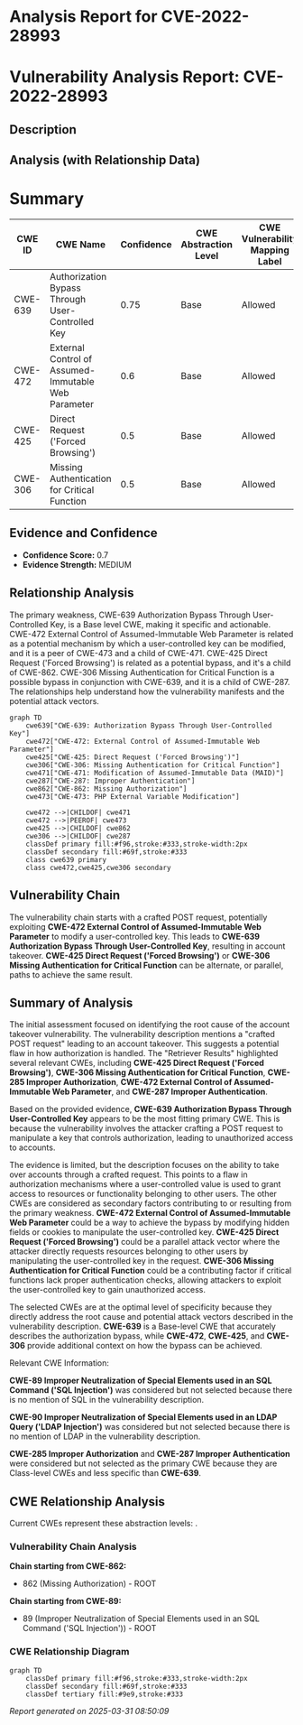 # Analysis Report for CVE-2022-28993

# Vulnerability Analysis Report: CVE-2022-28993

## Description



## Analysis (with Relationship Data)

# Summary
| CWE ID | CWE Name | Confidence | CWE Abstraction Level | CWE Vulnerability Mapping Label | CWE-Vulnerability Mapping Notes |
|---|---|---|---|---|---|
| CWE-639 | Authorization Bypass Through User-Controlled Key | 0.75 | Base | Allowed | Primary CWE |
| CWE-472 | External Control of Assumed-Immutable Web Parameter | 0.6 | Base | Allowed | Secondary CWE |
| CWE-425 | Direct Request ('Forced Browsing') | 0.5 | Base | Allowed | Secondary CWE |
| CWE-306 | Missing Authentication for Critical Function | 0.5 | Base | Allowed | Secondary CWE |

## Evidence and Confidence

*   **Confidence Score:** 0.7
*   **Evidence Strength:** MEDIUM

## Relationship Analysis
The primary weakness, CWE-639 Authorization Bypass Through User-Controlled Key, is a Base level CWE, making it specific and actionable. CWE-472 External Control of Assumed-Immutable Web Parameter is related as a potential mechanism by which a user-controlled key can be modified, and it is a peer of CWE-473 and a child of CWE-471. CWE-425 Direct Request ('Forced Browsing') is related as a potential bypass, and it's a child of CWE-862. CWE-306 Missing Authentication for Critical Function is a possible bypass in conjunction with CWE-639, and it is a child of CWE-287. The relationships help understand how the vulnerability manifests and the potential attack vectors.

```mermaid
graph TD
    cwe639["CWE-639: Authorization Bypass Through User-Controlled Key"]
    cwe472["CWE-472: External Control of Assumed-Immutable Web Parameter"]
    cwe425["CWE-425: Direct Request ('Forced Browsing')"]
    cwe306["CWE-306: Missing Authentication for Critical Function"]
    cwe471["CWE-471: Modification of Assumed-Immutable Data (MAID)"]
    cwe287["CWE-287: Improper Authentication"]
    cwe862["CWE-862: Missing Authorization"]
    cwe473["CWE-473: PHP External Variable Modification"]
    
    cwe472 -->|CHILDOF| cwe471
    cwe472 -->|PEEROF| cwe473
    cwe425 -->|CHILDOF| cwe862
    cwe306 -->|CHILDOF| cwe287
    classDef primary fill:#f96,stroke:#333,stroke-width:2px
    classDef secondary fill:#69f,stroke:#333
    class cwe639 primary
    class cwe472,cwe425,cwe306 secondary
```

## Vulnerability Chain
The vulnerability chain starts with a crafted POST request, potentially exploiting **CWE-472 External Control of Assumed-Immutable Web Parameter** to modify a user-controlled key. This leads to **CWE-639 Authorization Bypass Through User-Controlled Key**, resulting in account takeover. **CWE-425 Direct Request ('Forced Browsing')** or **CWE-306 Missing Authentication for Critical Function** can be alternate, or parallel, paths to achieve the same result.

## Summary of Analysis
The initial assessment focused on identifying the root cause of the account takeover vulnerability. The vulnerability description mentions a "crafted POST request" leading to an account takeover. This suggests a potential flaw in how authorization is handled. The "Retriever Results" highlighted several relevant CWEs, including **CWE-425 Direct Request ('Forced Browsing')**, **CWE-306 Missing Authentication for Critical Function**, **CWE-285 Improper Authorization**, **CWE-472 External Control of Assumed-Immutable Web Parameter**, and **CWE-287 Improper Authentication**.

Based on the provided evidence, **CWE-639 Authorization Bypass Through User-Controlled Key** appears to be the most fitting primary CWE. This is because the vulnerability involves the attacker crafting a POST request to manipulate a key that controls authorization, leading to unauthorized access to accounts.

The evidence is limited, but the description focuses on the ability to take over accounts through a crafted request. This points to a flaw in authorization mechanisms where a user-controlled value is used to grant access to resources or functionality belonging to other users. The other CWEs are considered as secondary factors contributing to or resulting from the primary weakness.
**CWE-472 External Control of Assumed-Immutable Web Parameter** could be a way to achieve the bypass by modifying hidden fields or cookies to manipulate the user-controlled key.
**CWE-425 Direct Request ('Forced Browsing')** could be a parallel attack vector where the attacker directly requests resources belonging to other users by manipulating the user-controlled key in the request.
**CWE-306 Missing Authentication for Critical Function** could be a contributing factor if critical functions lack proper authentication checks, allowing attackers to exploit the user-controlled key to gain unauthorized access.

The selected CWEs are at the optimal level of specificity because they directly address the root cause and potential attack vectors described in the vulnerability description. **CWE-639** is a Base-level CWE that accurately describes the authorization bypass, while **CWE-472**, **CWE-425**, and **CWE-306** provide additional context on how the bypass can be achieved.

Relevant CWE Information:

**CWE-89 Improper Neutralization of Special Elements used in an SQL Command ('SQL Injection')** was considered but not selected because there is no mention of SQL in the vulnerability description.

**CWE-90 Improper Neutralization of Special Elements used in an LDAP Query ('LDAP Injection')** was considered but not selected because there is no mention of LDAP in the vulnerability description.

**CWE-285 Improper Authorization** and **CWE-287 Improper Authentication** were considered but not selected as the primary CWE because they are Class-level CWEs and less specific than **CWE-639**.


## CWE Relationship Analysis

Current CWEs represent these abstraction levels: .


### Vulnerability Chain Analysis

**Chain starting from CWE-862:**
- 862 (Missing Authorization) - ROOT


**Chain starting from CWE-89:**
- 89 (Improper Neutralization of Special Elements used in an SQL Command ('SQL Injection')) - ROOT



### CWE Relationship Diagram

```mermaid
graph TD
    classDef primary fill:#f96,stroke:#333,stroke-width:2px
    classDef secondary fill:#69f,stroke:#333
    classDef tertiary fill:#9e9,stroke:#333
```



*Report generated on 2025-03-31 08:50:09*
